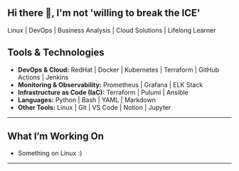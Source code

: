 ## Hi there 👋, I'm not 'willing to break the ICE'

Linux | DevOps | Business Analysis | Cloud Solutions | Lifelong Learner

## Tools & Technologies

- **DevOps & Cloud:** RedHat | Docker | Kubernetes | Terraform | GitHub Actions | Jenkins  
- **Monitoring & Observability:** Prometheus | Grafana | ELK Stack  
- **Infrastructure as Code (IaC):** Terraform | Pulumi | Ansible  
- **Languages:** Python | Bash | YAML | Markdown  
- **Other Tools:** Linux | Git | VS Code | Notion | Jupyter  

---

## What I’m Working On

- Something on Linux :)

---
